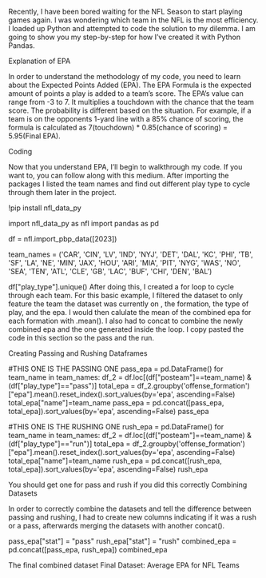 Recently, I have been bored waiting for the NFL Season to start playing games again. I was wondering which team in the NFL is the most efficiency. I loaded up Python and attempted to code the solution to my dilemma. I am going to show you my step-by-step for how I’ve created it with Python Pandas.

Explanation of EPA

In order to understand the methodology of my code, you need to learn about the Expected Points Added (EPA). The EPA Formula is the expected amount of points a play is added to a team’s score. The EPA’s value can range from -3 to 7. It multiplies a touchdown with the chance that the team score. The probability is different based on the situation. For example, if a team is on the opponents 1-yard line with a 85% chance of scoring, the formula is calculated as 7(touchdown) * 0.85(chance of scoring) = 5.95(Final EPA).

Coding

Now that you understand EPA, I’ll begin to walkthrough my code. If you want to, you can follow along with this medium. After importing the packages I listed the team names and find out different play type to cycle through them later in the project.

!pip install nfl_data_py

import nfl_data_py as nfl
import pandas as pd

df = nfl.import_pbp_data([2023])

team_names = ('CAR', 'CIN', 'LV', 'IND', 'NYJ', 'DET', 'DAL', 'KC', 'PHI', 'TB',
       'SF', 'LA', 'NE', 'MIN', 'JAX', 'HOU', 'ARI', 'MIA', 'PIT', 'NYG',
       'WAS', 'NO', 'SEA', 'TEN', 'ATL', 'CLE', 'GB', 'LAC', 'BUF', 'CHI',
       'DEN', 'BAL')


df["play_type"].unique()
After doing this, I created a for loop to cycle through each team. For this basic example, I filtered the dataset to only feature the team the dataset was currently on , the formation, the type of play, and the epa. I would then calulate the mean of the combined epa for each formation with .mean(). I also had to concat to combine the newly combined epa and the one generated inside the loop. I copy pasted the code in this section so the pass and the run.

Creating Passing and Rushing Dataframes

#THIS ONE IS THE PASSING ONE
pass_epa = pd.DataFrame()
for team_name in team_names:
  df_2 = df.loc[(df["posteam"]==team_name) & (df["play_type"]=="pass")]
  total_epa = df_2.groupby('offense_formation')["epa"].mean().reset_index().sort_values(by='epa', ascending=False)
  total_epa["name"]=team_name
  pass_epa = pd.concat([pass_epa, total_epa]).sort_values(by='epa', ascending=False)
pass_epa

#THIS ONE IS THE RUSHING ONE
rush_epa = pd.DataFrame()
for team_name in team_names:
  df_2 = df.loc[(df["posteam"]==team_name) & (df["play_type"]=="run")]
  total_epa = df_2.groupby('offense_formation')["epa"].mean().reset_index().sort_values(by='epa', ascending=False)
  total_epa["name"]=team_name
  rush_epa = pd.concat([rush_epa, total_epa]).sort_values(by='epa', ascending=False)
rush_epa

You should get one for pass and rush if you did this correctly
Combining Datasets

In order to correctly combine the datasets and tell the difference between passing and rushing, I had to create new columns indicating if it was a rush or a pass, afterwards merging the datasets with another concat().

pass_epa["stat"] = "pass"
rush_epa["stat"] = "rush"
combined_epa = pd.concat([pass_epa, rush_epa])
combined_epa

The final combined dataset
Final Dataset: Average EPA for NFL Teams
